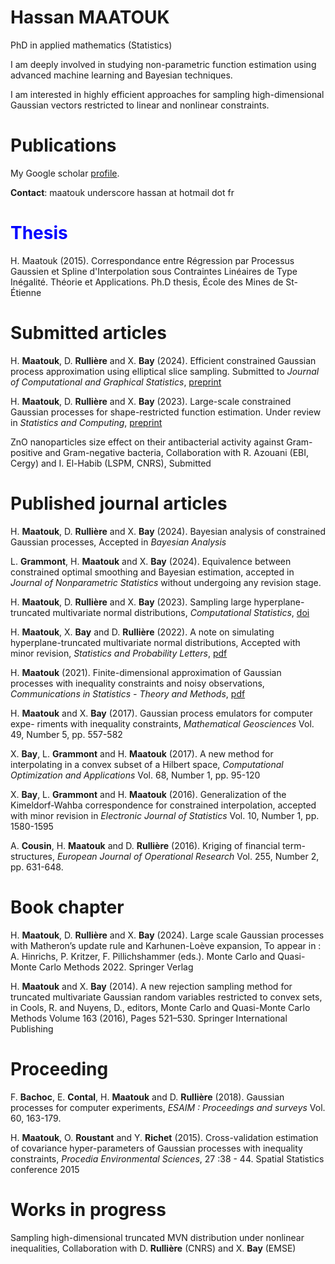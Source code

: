 # Hassan MAATOUK 

PhD in applied mathematics (Statistics)

I am deeply involved in studying non-parametric function estimation using advanced machine learning and Bayesian techniques. 

I am interested in highly efficient approaches for sampling high-dimensional Gaussian vectors restricted to linear and nonlinear constraints.

# Publications

My Google scholar [profile](https://scholar.google.com/citations?user=rI7pyW0AAAAJ&hl=fr&oi=ao).

**Contact**: maatouk underscore hassan at hotmail dot fr 



# <font color="blue">Thesis</font>
H. Maatouk (2015). Correspondance entre Régression par Processus Gaussien et Spline d'Interpolation sous Contraintes Linéaires de Type Inégalité. Théorie et Applications. Ph.D thesis, École des Mines de St-Étienne

# Submitted articles
H. **Maatouk**, D. **Rullière** and X. **Bay** (2024). Efficient constrained Gaussian process approximation using elliptical slice sampling.
Submitted to _Journal of Computational and Graphical Statistics_, [preprint](https://hal.science/hal-04496474)

H. **Maatouk**, D. **Rullière** and X. **Bay** (2023). Large-scale constrained Gaussian processes for shape-restricted function estimation. Under review in _Statistics and Computing_, [preprint](https://hal.science/hal-04348962)

ZnO nanoparticles size effect on their antibacterial activity against Gram- positive and Gram-negative bacteria, Collaboration with R. Azouani (EBI, Cergy) and I. El-Habib (LSPM, CNRS), Submitted

# Published journal articles 
H. **Maatouk**, D. **Rullière** and X. **Bay** (2024). Bayesian analysis of constrained Gaussian processes, Accepted in _Bayesian Analysis_

L. **Grammont**, H. **Maatouk** and X. **Bay** (2024). Equivalence between constrained optimal smoothing and Bayesian estimation, accepted in _Journal of Nonparametric Statistics_ without undergoing any revision stage.

H. **Maatouk**, D. **Rullière** and X. **Bay** (2023). Sampling large hyperplane-truncated multivariate normal distributions, _Computational Statistics_,
   [doi](https://doi.org/10.1007/s00180-023-01416-7)

H. **Maatouk**, X. **Bay** and D. **Rullière** (2022). A note on simulating hyperplane-truncated multivariate normal distributions, Accepted with minor revision, _Statistics and Probability Letters_, [pdf](https://www.sciencedirect.com/science/article/abs/pii/S0167715222001730)

H. **Maatouk** (2021). Finite-dimensional approximation of Gaussian processes with inequality constraints and noisy observations, _Communications in Statistics - Theory and Methods_, [pdf](https://www.tandfonline.com/doi/abs/10.1080/03610926.2022.2055768)

H. **Maatouk** and X. **Bay** (2017). Gaussian process emulators for computer expe- riments with inequality constraints, _Mathematical Geosciences_ Vol. 49, Number 5, pp. 557-582

X. **Bay**, L. **Grammont** and H. **Maatouk** (2017). A new method for interpolating in a convex subset of a Hilbert space, _Computational Optimization and Applications_
Vol. 68, Number 1, pp. 95-120

X. **Bay**, L. **Grammont** and H. **Maatouk** (2016). Generalization of the Kimeldorf-Wahba correspondence for constrained interpolation, accepted with minor revision in _Electronic Journal of Statistics_ Vol. 10, Number 1, pp. 1580-1595

A. **Cousin**, H. **Maatouk** and D. **Rullière** (2016). Kriging of financial term- structures, _European Journal of Operational Research_ Vol. 255, Number 2, pp. 631-648.

# Book chapter
H. **Maatouk**, D. **Rullière** and X. **Bay** (2024). Large scale Gaussian processes with Matheron’s update rule and Karhunen-Loève expansion, To appear in : A. Hinrichs, P. Kritzer, F. Pillichshammer (eds.). Monte Carlo and Quasi-Monte Carlo Methods 2022. Springer Verlag

H. **Maatouk** and X. **Bay** (2014). A new rejection sampling method for truncated multivariate Gaussian random variables restricted to convex sets, in Cools, R. and Nuyens, D., editors, Monte Carlo and Quasi-Monte Carlo Methods Volume 163 (2016), Pages 521–530. Springer International Publishing

# Proceeding
F. **Bachoc**, E. **Contal**, H. **Maatouk** and D. **Rullière** (2018). Gaussian processes for computer experiments, _ESAIM : Proceedings and surveys_ Vol. 60, 163-179.

H. **Maatouk**, O. **Roustant** and Y. **Richet** (2015). Cross-validation estimation of covariance hyper-parameters of Gaussian processes with inequality constraints, _Procedia Environmental Sciences_, 27 :38 - 44. Spatial Statistics conference 2015
 
# Works in progress 
Sampling high-dimensional truncated MVN distribution under nonlinear inequalities, Collaboration with D. **Rullière** (CNRS) and X. **Bay** (EMSE)
    


